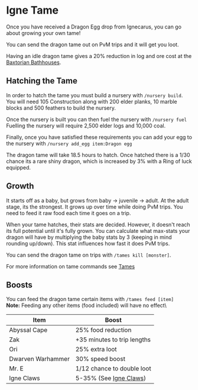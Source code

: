 # Igne Tame

Once you have received a Dragon Egg drop from Ignecarus, you can go about growing your own tame!

You can send the dragon tame out on PvM trips and it will get you loot.

Having an idle dragon tame gives a 20% reduction in log and ore cost at the [Baxtorian Bathhouses](../../minigames/baxtorian-bathhouses.md#boosts).

## Hatching the Tame

In order to hatch the tame you must build a nursery with `/nursery build`.\
You will need 105 Construction along with 200 elder planks, 10 marble blocks and 500 feathers to build the nursery.

Once the nursery is built you can then fuel the nursery with `/nursery fuel`\
Fuelling the nursery will require 2,500 elder logs and 10,000 coal.

Finally, once you have satisfied these requirements you can add your egg to the nursery with `/nursery add_egg item:Dragon egg`

The dragon tame will take 18.5 hours to hatch. Once hatched there is a 1/30 chance its a rare shiny dragon, which is increased by 3% with a Ring of luck equipped.

## Growth

It starts off as a baby, but grows from baby -> juvenile -> adult. At the adult stage, its the strongest. It grows up over time while doing PvM trips. You need to feed it raw food each time it goes on a trip.

When your tame hatches, their stats are decided. However, it doesn't reach its full potential until it's fully grown. You can calculate what max-stats your dragon will have by multiplying the baby stats by 3 (keeping in mind rounding up/down). This stat influences how fast it does PvM trips.

You can send the dragon tame on trips with `/tames kill [monster]`.

For more information on tame commands see [Tames](../../custom-items/tames.md)

## Boosts

You can feed the dragon tame certain items with `/tames feed [item]`\
**Note:** Feeding any other items (food included) will have no effect\


| Item              | Boost                                                            |
| ----------------- | ---------------------------------------------------------------- |
| Abyssal Cape      | 25% food reduction                                               |
| Zak               | +35 minutes to trip lengths                                      |
| Ori               | 25% extra loot                                                   |
| Dwarven Warhammer | 30% speed boost                                                  |
| Mr. E             | 1/12 chance to double loot                                       |
| Igne Claws        | 5-35% (See [Igne Claws](../../custom-items/tames/igne-claws.md)) |

